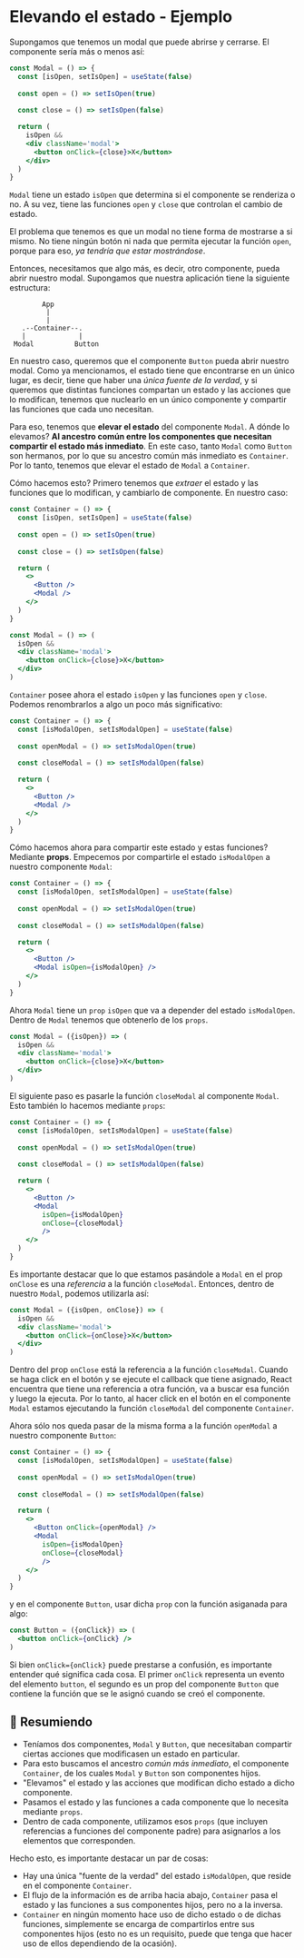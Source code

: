 # Elevando el estado - Ejemplo

Supongamos que tenemos un modal que puede abrirse y cerrarse. El componente sería más o menos así:

```jsx
const Modal = () => {
  const [isOpen, setIsOpen] = useState(false)
  
  const open = () => setIsOpen(true)
  
  const close = () => setIsOpen(false)

  return (
    isOpen &&
    <div className='modal'>
      <button onClick={close}>X</button>
    </div>
  )
} 
```

`Modal` tiene un estado `isOpen` que determina si el componente se renderiza o no. A su vez, tiene las funciones `open` y `close` que controlan el cambio de estado. 

El problema que tenemos es que un modal no tiene forma de mostrarse a si mismo. No tiene ningún botón ni nada que permita ejecutar la función `open`, porque para eso, *ya tendría que estar mostrándose*.

Entonces, necesitamos que algo más, es decir, otro componente, pueda abrir nuestro modal. Supongamos que nuestra aplicación tiene la siguiente estructura:

```
        App 
         |     
         |     
   .--Container--. 
   |             |
 Modal          Button
```

En nuestro caso, queremos que el componente `Button` pueda abrir nuestro modal. Como ya mencionamos, el estado tiene que encontrarse en un único lugar, es decir, tiene que haber una *única fuente de la verdad*, y si queremos que distintas funciones compartan un estado y las acciones que lo modifican, tenemos que nuclearlo en un único componente y compartir las funciones que cada uno necesitan.

Para eso, tenemos que **elevar el estado** del componente `Modal`. A dónde lo elevamos? **Al ancestro común entre los componentes que necesitan compartir el estado más inmediato**. En este caso, tanto `Modal` como `Button` son hermanos, por lo que su ancestro común más inmediato es `Container`. Por lo tanto, tenemos que elevar el estado de `Modal` a `Container`. 

Cómo hacemos esto? Primero tenemos que *extraer* el estado y las funciones que lo modifican, y cambiarlo de componente. En nuestro caso:

```jsx
const Container = () => {
  const [isOpen, setIsOpen] = useState(false)
  
  const open = () => setIsOpen(true)
  
  const close = () => setIsOpen(false)

  return (
    <>
      <Button />
      <Modal />
    </>
  )
} 
```

```jsx
const Modal = () => (
  isOpen &&
  <div className='modal'>
    <button onClick={close}>X</button>
  </div>
)
```

`Container` posee ahora el estado `isOpen` y las funciones `open` y `close`. Podemos renombrarlos a algo un poco más significativo:

```jsx
const Container = () => {
  const [isModalOpen, setIsModalOpen] = useState(false)
  
  const openModal = () => setIsModalOpen(true)
  
  const closeModal = () => setIsModalOpen(false)

  return (
    <>
      <Button />
      <Modal />
    </>
  )
} 
```

Cómo hacemos ahora para compartir este estado y estas funciones? Mediante **props**. Empecemos por compartirle el estado `isModalOpen` a nuestro componente `Modal`:

```jsx
const Container = () => {
  const [isModalOpen, setIsModalOpen] = useState(false)
  
  const openModal = () => setIsModalOpen(true)
  
  const closeModal = () => setIsModalOpen(false)

  return (
    <>
      <Button />
      <Modal isOpen={isModalOpen} />
    </>
  )
} 
```

Ahora `Modal` tiene un `prop` `isOpen` que va a depender del estado `isModalOpen`. Dentro de `Modal` tenemos que obtenerlo de los `props`.

```jsx
const Modal = ({isOpen}) => (
  isOpen &&
  <div className='modal'>
    <button onClick={close}>X</button>
  </div>
)
```

El siguiente paso es pasarle la función `closeModal` al componente `Modal`. Esto también lo hacemos mediante `props`:

```jsx
const Container = () => {
  const [isModalOpen, setIsModalOpen] = useState(false)
  
  const openModal = () => setIsModalOpen(true)
  
  const closeModal = () => setIsModalOpen(false)

  return (
    <>
      <Button />
      <Modal 
        isOpen={isModalOpen}
        onClose={closeModal} 
        />
    </>
  )
} 
```

Es importante destacar que lo que estamos pasándole a `Modal` en el prop `onClose` es una *referencia* a la función `closeModal`. Entonces, dentro de nuestro `Modal`, podemos utilizarla así:

```jsx
const Modal = ({isOpen, onClose}) => (
  isOpen &&
  <div className='modal'>
    <button onClick={onClose}>X</button>
  </div>
)
```

Dentro del prop `onClose` está la referencia a la función `closeModal`. Cuando se haga click en el botón y se ejecute el callback que tiene asignado, React encuentra que tiene una referencia a otra función, va a buscar esa función y luego la ejecuta. Por lo tanto, al hacer click en el botón en el componente `Modal` estamos ejecutando la función `closeModal` del componente `Container`.

Ahora sólo nos queda pasar de la misma forma a la función `openModal` a nuestro componente `Button`:

```jsx
const Container = () => {
  const [isModalOpen, setIsModalOpen] = useState(false)
  
  const openModal = () => setIsModalOpen(true)
  
  const closeModal = () => setIsModalOpen(false)

  return (
    <>
      <Button onClick={openModal} />
      <Modal 
        isOpen={isModalOpen}
        onClose={closeModal} 
        />
    </>
  )
} 
```

y en el componente `Button`, usar dicha `prop` con la función asiganada para algo:

```jsx
const Button = ({onClick}) => (
  <button onClick={onClick} />
)
```

Si bien `onClick={onClick}` puede prestarse a confusión, es importante entender qué significa cada cosa. El primer `onClick` representa un evento del elemento `button`, el segundo es un prop del componente `Button` que contiene la función que se le asignó cuando se creó el componente.

## 📄 Resumiendo

* Teníamos dos componentes, `Modal` y `Button`, que necesitaban compartir ciertas acciones que modificasen un estado en particular.
* Para esto buscamos el ancestro *común más inmediato*, el componente `Container`, de los cuales `Modal` y `Button` son componentes hijos.
* "Elevamos" el estado y las acciones que modifican dicho estado a dicho componente.
* Pasamos el estado y las funciones a cada componente que lo necesita mediante `props`.
* Dentro de cada componente, utilizamos esos `props` (que incluyen referencias a funciones del componente padre) para asignarlos a los elementos que corresponden.

Hecho esto, es importante destacar un par de cosas:

* Hay una única "fuente de la verdad" del estado `isModalOpen`, que reside en el componente `Container`.
* El flujo de la información es de arriba hacia abajo, `Container` pasa el estado y las funciones a sus componentes hijos, pero no a la inversa.
* `Container` en ningún momento hace uso de dicho estado o de dichas funciones, simplemente se encarga de compartirlos entre sus componentes hijos (esto no es un requisito, puede que tenga que hacer uso de ellos dependiendo de la ocasión).

